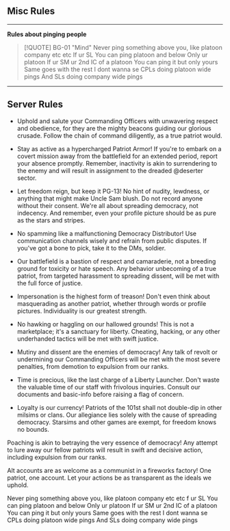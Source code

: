 ## Misc Rules
***
**Rules about pinging people**

> [!QUOTE] BG-01 "Mind"
> Never ping something above you, like platoon company etc etc
If ur SL
You can ping platoon and below
Only ur platoon
If ur SM ur 2nd IC of a platoon
You can ping it but only yours
Same goes with the rest
I dont wanna se CPLs doing platoon wide pings
And SLs doing company wide pings

***


## Server Rules
- Uphold and salute your Commanding Officers with unwavering respect and obedience, for they are the mighty beacons guiding our glorious crusade. Follow the chain of command diligently, as a true patriot would.

- Stay as active as a hypercharged Patriot Armor! If you're to embark on a covert mission away from the battlefield for an extended period, report your absence promptly. Remember, inactivity is akin to surrendering to the enemy and will result in assignment to the dreaded @deserter sector.

- Let freedom reign, but keep it PG-13! No hint of nudity, lewdness, or anything that might make Uncle Sam blush. Do not record anyone without their consent. We're all about spreading democracy, not indecency. And remember, even your profile picture should be as pure as the stars and stripes.

- No spamming like a malfunctioning Democracy Distributor! Use communication channels wisely and refrain from public disputes. If you've got a bone to pick, take it to the DMs, soldier.

- Our battlefield is a bastion of respect and camaraderie, not a breeding ground for toxicity or hate speech. Any behavior unbecoming of a true patriot, from targeted harassment to spreading dissent, will be met with the full force of justice.

- Impersonation is the highest form of treason! Don't even think about masquerading as another patriot, whether through words or profile pictures. Individuality is our greatest strength.

- No hawking or haggling on our hallowed grounds! This is not a marketplace; it's a sanctuary for liberty. Cheating, hacking, or any other underhanded tactics will be met with swift justice.

- Mutiny and dissent are the enemies of democracy! Any talk of revolt or undermining our Commanding Officers will be met with the most severe penalties, from demotion to expulsion from our ranks.

- Time is precious, like the last charge of a Liberty Launcher. Don't waste the valuable time of our staff with frivolous inquiries. Consult our documents and basic-info before raising a flag of concern.
 
- Loyalty is our currency! Patriots of the 101st shall not double-dip in other milsims or clans. Our allegiance lies solely with the cause of spreading democracy. Starsims and other games are exempt, for freedom knows no bounds.

Poaching is akin to betraying the very essence of democracy! Any attempt to lure away our fellow patriots will result in swift and decisive action, including expulsion from our ranks.

Alt accounts are as welcome as a communist in a fireworks factory! One patriot, one account. Let your actions be as transparent as the ideals we uphold.

Never ping something above you, like platoon company etc etc
f ur SL
You can ping platoon and below
Only ur platoon
If ur SM ur 2nd IC of a platoon
You can ping it but only yours
Same goes with the rest
I dont wanna se CPLs doing platoon wide pings
And SLs doing company wide pings

